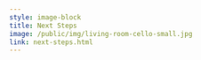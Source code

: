 ```yaml
---
style: image-block
title: Next Steps
image: /public/img/living-room-cello-small.jpg
link: next-steps.html
---
```

